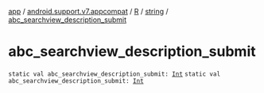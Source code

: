 [app](../../../index.md) / [android.support.v7.appcompat](../../index.md) / [R](../index.md) / [string](index.md) / [abc_searchview_description_submit](./abc_searchview_description_submit.md)

# abc_searchview_description_submit

`static val abc_searchview_description_submit: `[`Int`](https://kotlinlang.org/api/latest/jvm/stdlib/kotlin/-int/index.html)
`static val abc_searchview_description_submit: `[`Int`](https://kotlinlang.org/api/latest/jvm/stdlib/kotlin/-int/index.html)